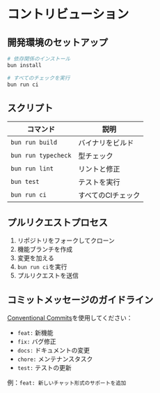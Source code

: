 # コントリビューション

## 開発環境のセットアップ

```bash
# 依存関係のインストール
bun install

# すべてのチェックを実行
bun run ci
```

## スクリプト

| コマンド            | 説明               |
| ------------------- | ------------------ |
| `bun run build`     | バイナリをビルド   |
| `bun run typecheck` | 型チェック         |
| `bun run lint`      | リントと修正       |
| `bun test`          | テストを実行       |
| `bun run ci`        | すべてのCIチェック |

## プルリクエストプロセス

1. リポジトリをフォークしてクローン
2. 機能ブランチを作成
3. 変更を加える
4. `bun run ci`を実行
5. プルリクエストを送信

## コミットメッセージのガイドライン

[Conventional Commits](https://www.conventionalcommits.org/)を使用してください：

- `feat:` 新機能
- `fix:` バグ修正
- `docs:` ドキュメントの変更
- `chore:` メンテナンスタスク
- `test:` テストの更新

例：`feat: 新しいチャット形式のサポートを追加`